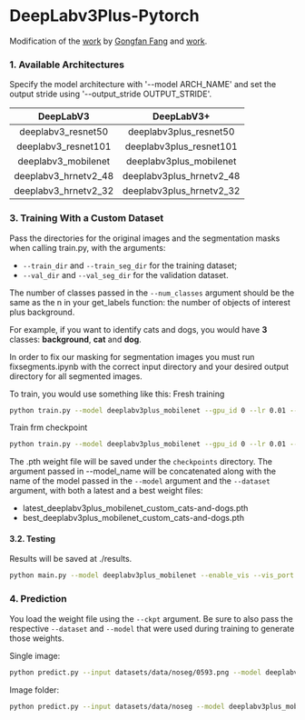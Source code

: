# DeepLabv3Plus-Pytorch

Modification of the [work](https://github.com/VainF/DeepLabV3Plus-Pytorch) by [Gongfan Fang](https://github.com/VainF) and [work](https://github.com/andreas-apg/deeplabv3-custom-dataset).


### 1. Available Architectures
Specify the model architecture with '--model ARCH_NAME' and set the output stride using '--output_stride OUTPUT_STRIDE'.

| DeepLabV3    |  DeepLabV3+        |
| :---: | :---:     |
|deeplabv3_resnet50|deeplabv3plus_resnet50|
|deeplabv3_resnet101|deeplabv3plus_resnet101|
|deeplabv3_mobilenet|deeplabv3plus_mobilenet ||
|deeplabv3_hrnetv2_48 | deeplabv3plus_hrnetv2_48 |
|deeplabv3_hrnetv2_32 | deeplabv3plus_hrnetv2_32 |


### 3. Training With a Custom Dataset

Pass the directories for the original images and the segmentation masks when calling train.py, with the arguments:
* `--train_dir` and `--train_seg_dir` for the training dataset;
* `--val_dir` and `--val_seg_dir` for the validation dataset.

The number of classes passed in the `--num_classes` argument should be the same as the n in your get_labels function: the number of objects of interest plus background.

For example, if you want to identify cats and dogs, you would have **3** classes: **background**, **cat** and **dog**.

In order to fix our masking for segmentation images you must run fixsegments.ipynb with the correct input directory and your desired output directory for all segmented images.

To train, you would use something like this:
Fresh training
```bash
python train.py --model deeplabv3plus_mobilenet --gpu_id 0 --lr 0.01 --crop_val --crop_size 255 --batch_size 16 --output_stride 16 --train_dir 'pathtotrainingdata' --train_seg_dir 'pathtosegmentedtrainingdata' --val_dir 'pathtovalidationdata' --val_seg_dir 'pathtosegmentedvalidationdata' --save_val_results --num_classes 9 --dataset custom --model_name 'nameofmodel' --loss_type focal_loss  --total_epochs 100
```
Train frm checkpoint
```bash
python train.py --model deeplabv3plus_mobilenet --gpu_id 0 --lr 0.01 --crop_val --crop_size 255 --batch_size 16 --output_stride 16 --train_dir datasets/data/noseg --train_seg_dir datasets/data/segfix --val_dir datasets/validdata/noseg --val_seg_dir datasets/validdata/segfix --save_val_results --num_classes 9 --dataset custom --model_name focalfix --loss_type focal_loss --ckpt checkpoints/best_deeplabv3plus_mobilenet_custom_os16_focalfix.pth --total_epochs 100
```
The .pth weight file will be saved under the `checkpoints` directory. The argument passed in --model_name will be concatenated along with the name of the model passed in the `--model` argument and the `--dataset` argument, with both a latest and a best weight files: 
* latest_deeplabv3plus_mobilenet_custom_cats-and-dogs.pth
* best_deeplabv3plus_mobilenet_custom_cats-and-dogs.pth



#### 3.2. Testing

Results will be saved at ./results.

```bash
python main.py --model deeplabv3plus_mobilenet --enable_vis --vis_port 28333 --gpu_id 0 --year 2012_aug --crop_val --lr 0.01 --crop_size 513 --batch_size 16 --output_stride 16 --ckpt checkpoints/best_deeplabv3plus_mobilenet_voc_os16.pth --test_only --save_val_results
```

### 4. Prediction
You load the weight file using the `--ckpt` argument. Be sure to also pass the respective `--dataset` and `--model` that were used during training to generate those weights.

Single image:
```bash
python predict.py --input datasets/data/noseg/0593.png --model deeplabv3plus_mobilenet --ckpt checkpoints/best_deeplabv3plus_mobilenet_custom_os16_focalfix.pth --save_dir test_results --num_classes 9
```

Image folder:
```bash
python predict.py --input datasets/data/noseg --model deeplabv3plus_mobilenet --ckpt checkpoints/best_deeplabv3plus_mobilenet_custom_os16_focalfix.pth --save_dir test_results --num_classes 9
```
